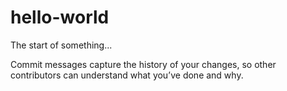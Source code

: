 # hello-world
The start of something...

Commit messages capture the history of your changes, so other contributors can understand what you’ve done and why.
